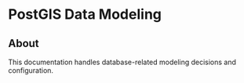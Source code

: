 # PostGIS Data Modeling

## About

This documentation handles database-related modeling decisions and configuration.
